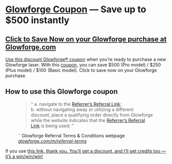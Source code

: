 <h1><a href="https://glowforge.us/r/BNarDD" target="_blank" rel="noreferrer noopener">Glowforge Coupon</a> — Save up to $500 instantly</h1>

<h2><a href="https://glowforge.us/r/BNarDD" target="_blank" rel="noreferrer noopener">Click to Save Now on your Glowforge purchase at Glowforge.com</a></h2>

<p><a href="https://glowforge.us/r/BNarDD" target="_blank" rel="noreferrer noopener">Use this discount Glowforge® coupon</a> when you’re ready to purchase a new Glowforge laser. With this <a href="https://glowforge.us/r/BNarDD" target="_blank" rel="noreferrer noopener">coupon</a>, you can save $500 (Pro model) / $250 (Plus model) / $100 (Basic model). Click to save now on your Glowforge purchase.</p>

## How to use this Glowforge coupon
<figure>
<blockquote>
  <q>
    a. navigate to the <a href="https://glowforge.us/r/BNarDD" target="_blank" rel="noreferrer noopener">Referrer’s Referral Link</a>;<br />
    b. without navigating away or utilizing a different discount, place a qualifying order directly from Glowforge while the website indicates that the <a href="https://glowforge.us/r/BNarDD" target="_blank" rel="noreferrer noopener">Referrer’s Referral Link</a> is being used;
  </q>
  </blockquote>
  <figcaption>&tilde; Glowforge Referral Terms &amp; Conditions webpage <br />
    <cite><a href="https://glowforge.com/m/referral-terms" target="_blank" rel="noreferrer noopener">glowforge.com/m/referral-terms</a></cite>
  </figcaption>
</figure>
  
  
If you use <a href="https://glowforge.us/r/BNarDD" target="_blank" rel="noreferrer noopener">this link, thank you. You’ll get a discount, and I’ll get credits too — it’s a win/win/win!
